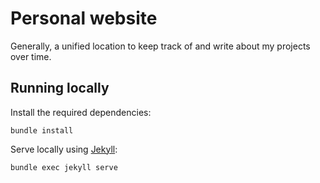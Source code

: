# Personal website

Generally, a unified location to keep track of and write about my projects over time.

## Running locally

Install the required dependencies:

```
bundle install
```

Serve locally using [Jekyll](https://jekyllrb.com/):

```
bundle exec jekyll serve
```
